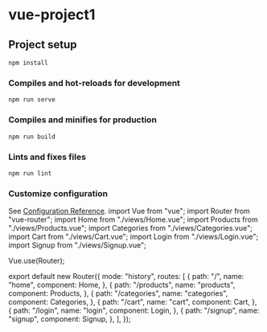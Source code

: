 # vue-project1

## Project setup

```
npm install
```

### Compiles and hot-reloads for development

```
npm run serve
```

### Compiles and minifies for production

```
npm run build
```

### Lints and fixes files

```
npm run lint
```

### Customize configuration

See [Configuration Reference](https://cli.vuejs.org/config/).
import Vue from "vue";
import Router from "vue-router";
import Home from "./views/Home.vue";
import Products from "./views/Products.vue";
import Categories from "./views/Categories.vue";
import Cart from "./views/Cart.vue";
import Login from "./views/Login.vue";
import Signup from "./views/Signup.vue";

Vue.use(Router);

export default new Router({
mode: "history",
routes: [
{
path: "/",
name: "home",
component: Home,
},
{
path: "/products",
name: "products",
component: Products,
},
{
path: "/categories",
name: "categories",
component: Categories,
},
{
path: "/cart",
name: "cart",
component: Cart,
},
{
path: "/login",
name: "login",
component: Login,
},
{
path: "/signup",
name: "signup",
component: Signup,
},
],
});
